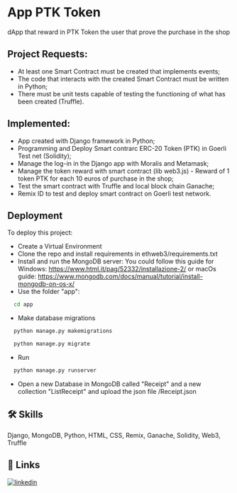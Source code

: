 # App PTK Token
dApp that reward in PTK Token the user that prove the purchase in the shop

## Project Requests:

- At least one Smart Contract must be created that implements events;
- The code that interacts with the created Smart Contract must be written in Python;
- There must be unit tests capable of testing the functioning of what has been created (Truffle).

## Implemented:

- App created with Django framework in Python;
- Programming and Deploy Smart contrarc ERC-20 Token (PTK) in Goerli Test net (Solidity);
- Manage the log-in in the Django app with Moralis and Metamask;
- Manage the token reward with smart contract (lib web3.js) - Reward of 1 token PTK for each 10 euros of purchase in the shop;
- Test the smart contract with Truffle and local block chain Ganache;
- Remix ID to test and deploy smart contract on Goerli test network.

## Deployment

To deploy this project:
- Create a Virtual Environment
- Clone the repo and install requirements in ethweb3/requirements.txt
- Install and run the MongoDB server: You could follow this guide for Windows: https://www.html.it/pag/52332/installazione-2/ or macOs guide: https://www.mongodb.com/docs/manual/tutorial/install-mongodb-on-os-x/
- Use the folder "app":

```bash
  cd app
```
- Make database migrations
```bash
  python manage.py makemigrations
```
```bash
  python manage.py migrate
```
- Run 
```bash
  python manage.py runserver
```
- Open a new Database in MongoDB called "Receipt" and a new collection "ListReceipt" and upload the json file /Receipt.json

## 🛠 Skills
Django, MongoDB, Python, HTML, CSS, Remix, Ganache, Solidity, Web3, Truffle


## 🔗 Links
[![linkedin](https://img.shields.io/badge/linkedin-0A66C2?style=for-the-badge&logo=linkedin&logoColor=white)](https://www.linkedin.com/in/foschimatteo/)